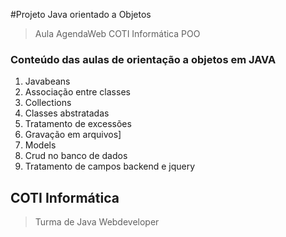 #Projeto Java orientado a Objetos
> Aula AgendaWeb COTI Informática POO
### Conteúdo das aulas de orientação a objetos em JAVA
1. Javabeans
2. Associação entre classes
3. Collections
4. Classes abstratadas
5. Tratamento de excessões
6. Gravação em arquivos]
6. Models
7. Crud no banco de dados
8. Tratamento de campos backend e jquery
## COTI Informática
> Turma de Java Webdeveloper